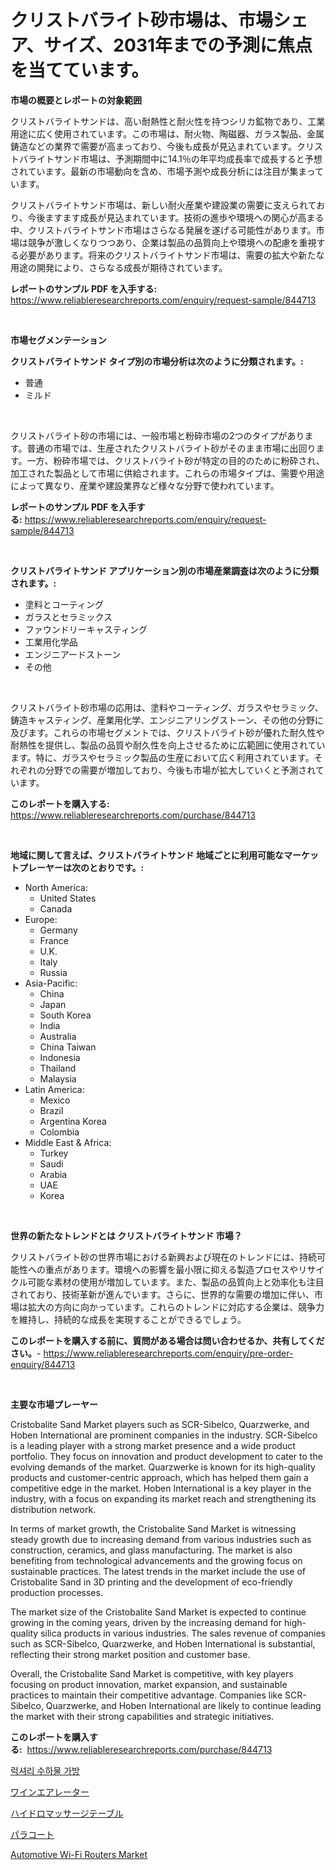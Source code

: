 <p><h1>クリストバライト砂市場は、市場シェア、サイズ、2031年までの予測に焦点を当てています。</h1></p><p><strong>市場の概要とレポートの対象範囲</strong></p>
<p><p>クリストバライトサンドは、高い耐熱性と耐火性を持つシリカ鉱物であり、工業用途に広く使用されています。この市場は、耐火物、陶磁器、ガラス製品、金属鋳造などの業界で需要が高まっており、今後も成長が見込まれています。クリストバライトサンド市場は、予測期間中に14.1％の年平均成長率で成長すると予想されています。最新の市場動向を含め、市場予測や成長分析には注目が集まっています。</p><p>クリストバライトサンド市場は、新しい耐火産業や建設業の需要に支えられており、今後ますます成長が見込まれています。技術の進歩や環境への関心が高まる中、クリストバライトサンド市場はさらなる発展を遂げる可能性があります。市場は競争が激しくなりつつあり、企業は製品の品質向上や環境への配慮を重視する必要があります。将来のクリストバライトサンド市場は、需要の拡大や新たな用途の開発により、さらなる成長が期待されています。</p></p>
<p><strong>レポートのサンプル PDF を入手する:</strong> <a href="https://www.reliableresearchreports.com/enquiry/request-sample/844713">https://www.reliableresearchreports.com/enquiry/request-sample/844713</a></p>
<p>&nbsp;</p>
<p><strong>市場セグメンテーション</strong></p>
<p><strong>クリストバライトサンド タイプ別の市場分析は次のように分類されます。:</strong></p>
<p><ul><li>普通</li><li>ミルド</li></ul></p>
<p>&nbsp;</p>
<p><p>クリストバライト砂の市場には、一般市場と粉砕市場の2つのタイプがあります。普通の市場では、生産されたクリストバライト砂がそのまま市場に出回ります。一方、粉砕市場では、クリストバライト砂が特定の目的のために粉砕され、加工された製品として市場に供給されます。これらの市場タイプは、需要や用途によって異なり、産業や建設業界など様々な分野で使われています。</p></p>
<p><strong>レポートのサンプル PDF を入手する:</strong>&nbsp;<a href="https://www.reliableresearchreports.com/enquiry/request-sample/844713">https://www.reliableresearchreports.com/enquiry/request-sample/844713</a></p>
<p>&nbsp;</p>
<p><strong> クリストバライトサンド アプリケーション別の市場産業調査は次のように分類されます。:</strong></p>
<p><ul><li>塗料とコーティング</li><li>ガラスとセラミックス</li><li>ファウンドリーキャスティング</li><li>工業用化学品</li><li>エンジニアードストーン</li><li>その他</li></ul></p>
<p>&nbsp;</p>
<p><p>クリストバライト砂市場の応用は、塗料やコーティング、ガラスやセラミック、鋳造キャスティング、産業用化学、エンジニアリングストーン、その他の分野に及びます。これらの市場セグメントでは、クリストバライト砂が優れた耐久性や耐熱性を提供し、製品の品質や耐久性を向上させるために広範囲に使用されています。特に、ガラスやセラミック製品の生産において広く利用されています。それぞれの分野での需要が増加しており、今後も市場が拡大していくと予測されています。</p></p>
<p><strong>このレポートを購入する:</strong>&nbsp; <a href="https://www.reliableresearchreports.com/purchase/844713">https://www.reliableresearchreports.com/purchase/844713</a></p>
<p>&nbsp;</p>
<p><strong>地域に関して言えば、クリストバライトサンド 地域ごとに利用可能なマーケットプレーヤーは次のとおりです。:</strong></p>
<p><ul>
    <li>
        North America:
        <ul>
            <li>United States</li>
            <li>Canada</li>
        </ul>
    </li>
    <li>
        Europe:
        <ul>
            <li>Germany</li>
            <li>France</li>
            <li>U.K.</li>
            <li>Italy</li>
            <li>Russia</li>
        </ul>
    </li>
    <li>
        Asia-Pacific:
        <ul>
            <li>China</li>
            <li>Japan</li>
            <li>South Korea</li>
            <li>India</li>
            <li>Australia</li>
            <li>China Taiwan</li>
            <li>Indonesia</li>
            <li>Thailand</li>
            <li>Malaysia</li>
        </ul>
    </li>
    <li>
        Latin America:
        <ul>
            <li>Mexico</li>
            <li>Brazil</li>
            <li>Argentina Korea</li>
            <li>Colombia</li>
        </ul>
    </li>
    <li>
        Middle East & Africa:
        <ul>
            <li>Turkey</li>
            <li>Saudi</li>
            <li>Arabia</li>
            <li>UAE</li>
            <li>Korea</li>
        </ul>
    </li>
    </ul></p>
<p>&nbsp;</p>
<p><strong>世界の新たなトレンドとは クリストバライトサンド 市場？</strong></p>
<p><p>クリストバライト砂の世界市場における新興および現在のトレンドには、持続可能性への重点があります。環境への影響を最小限に抑える製造プロセスやリサイクル可能な素材の使用が増加しています。また、製品の品質向上と効率化も注目されており、技術革新が進んでいます。さらに、世界的な需要の増加に伴い、市場は拡大の方向に向かっています。これらのトレンドに対応する企業は、競争力を維持し、持続的な成長を実現することができるでしょう。</p></p>
<p><strong>このレポートを購入する前に、質問がある場合は問い合わせるか、共有してください。</strong>- <a href="https://www.reliableresearchreports.com/enquiry/pre-order-enquiry/844713">https://www.reliableresearchreports.com/enquiry/pre-order-enquiry/844713</a></p>
<p>&nbsp;</p>
<p><strong>主要な市場プレーヤー</strong></p>
<p><p>Cristobalite Sand Market players such as SCR-Sibelco, Quarzwerke, and Hoben International are prominent companies in the industry. SCR-Sibelco is a leading player with a strong market presence and a wide product portfolio. They focus on innovation and product development to cater to the evolving demands of the market. Quarzwerke is known for its high-quality products and customer-centric approach, which has helped them gain a competitive edge in the market. Hoben International is a key player in the industry, with a focus on expanding its market reach and strengthening its distribution network.</p><p>In terms of market growth, the Cristobalite Sand Market is witnessing steady growth due to increasing demand from various industries such as construction, ceramics, and glass manufacturing. The market is also benefiting from technological advancements and the growing focus on sustainable practices. The latest trends in the market include the use of Cristobalite Sand in 3D printing and the development of eco-friendly production processes.</p><p>The market size of the Cristobalite Sand Market is expected to continue growing in the coming years, driven by the increasing demand for high-quality silica products in various industries. The sales revenue of companies such as SCR-Sibelco, Quarzwerke, and Hoben International is substantial, reflecting their strong market position and customer base.</p><p>Overall, the Cristobalite Sand Market is competitive, with key players focusing on product innovation, market expansion, and sustainable practices to maintain their competitive advantage. Companies like SCR-Sibelco, Quarzwerke, and Hoben International are likely to continue leading the market with their strong capabilities and strategic initiatives.</p></p>
<p><strong>このレポートを購入する:</strong>&nbsp;&nbsp;<a href="https://www.reliableresearchreports.com/purchase/844713">https://www.reliableresearchreports.com/purchase/844713</a></p>
<p><p><a href="https://github.com/OwenHamiytll568745/Market-Research-Report-List-1/blob/main/487210516156.md">럭셔리 수하물 가방</a></p><p><a href="https://github.com/dandier2003/Market-Research-Report-List-1/blob/main/155318117532.md">ワインエアレーター</a></p><p><a href="https://github.com/lily-u-genius/Market-Research-Report-List-1/blob/main/332644717533.md">ハイドロマッサージテーブル</a></p><p><a href="https://medium.com/@kaiyaahoney54645/%E3%83%91%E3%83%A9%E3%82%AF%E3%83%AF%E3%83%83%E3%83%88%E5%B8%82%E5%A0%B4%E5%88%86%E6%9E%90-%E3%81%9D%E3%81%AEcagr-%E5%B8%82%E5%A0%B4%E3%82%BB%E3%82%B0%E3%83%A1%E3%83%B3%E3%83%86%E3%83%BC%E3%82%B7%E3%83%A7%E3%83%B3%E3%81%A8%E3%82%B0%E3%83%AD%E3%83%BC%E3%83%90%E3%83%AB%E7%94%A3%E6%A5%AD%E6%A6%82%E8%A6%81-0f09d2d4a280">パラコート</a></p><p><a href="https://issuu.com/reportprime-2/docs/automotive-wi-fi-routers-market-size-2030.pptx">Automotive Wi-Fi Routers Market</a></p></p>